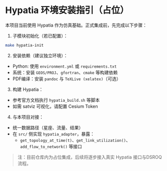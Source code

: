 # Hypatia 环境安装指引（占位）

本项目当前使用 Hypatia 作为仿真基础。正式集成前，先完成以下步骤：

1. 子模块初始化（若已配置）：
```bash
make hypatia-init
```

2. 安装依赖（建议独立环境）：
- Python: 使用 `environment.yml` 或 `requirements.txt`
- 系统：安装 `GEOS/PROJ`、`gfortran`、`cmake` 等构建依赖
- PDF编译：安装 `pandoc` 与 `TeXLive (xelatex)`（可选）

3. 构建 Hypatia：
- 参考官方文档执行 `hypatia_build.sh` 等脚本
- 如需 satviz 可视化，请配置 Cesium Token

4. 与本项目对接：
- 统一数据路径（星座、流量、结果）
- 在 `src/` 侧实现 `hypatia_adapter`，暴露：
  - `get_topology_at_time(t)`、`get_link_utilization()`、`add_flow_to_network()` 等接口

> 注：目前仓库内为占位集成，后续将逐步接入真实 Hypatia 接口与DSROQ流程。
